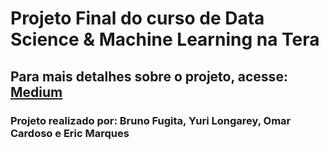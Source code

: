 # Projeto Final do curso de Data Science & Machine Learning na Tera


## Para mais detalhes sobre o projeto, acesse: <a href='https://medium.com/@bqfugita/tr%C3%AAs-abordagens-para-detec%C3%A7%C3%A3o-de-anomalia-em-tr%C3%A1fego-de-dados-na-internet-f71a70fb00c6' target="_blank" > Medium </a>


### Projeto realizado por: Bruno Fugita, Yuri Longarey, Omar Cardoso e Eric Marques
